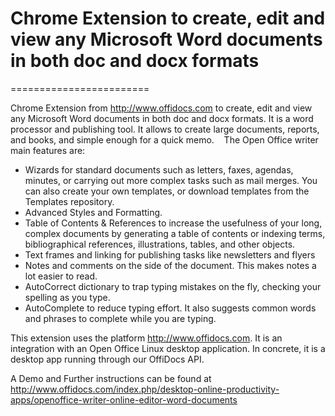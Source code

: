 # Chrome Extension to create, edit and view any Microsoft Word documents in both doc and docx formats
========================

Chrome Extension from http://www.offidocs.com to create, edit and view any Microsoft Word documents in both doc and docx formats. It is a word processor and publishing tool. It allows to create large documents, reports, and books, and simple enough for a quick memo. 
 
The Open Office writer main features are:

- Wizards for standard documents such as letters, faxes, agendas, minutes, or carrying out more complex tasks such as mail merges. You can also create your own templates, or download templates from the Templates repository.
- Advanced Styles and Formatting.
- Table of Contents & References to increase the usefulness of your long, complex documents by generating a table of contents or indexing terms, bibliographical references, illustrations, tables, and other objects.
- Text frames and linking for publishing tasks like newsletters and flyers
- Notes and comments on the side of the document. This makes notes a lot easier to read.
- AutoCorrect dictionary to trap typing mistakes on the fly, checking your spelling as you type.
- AutoComplete to reduce typing effort. It also suggests common words and phrases to complete while you are typing.

This extension uses the platform http://www.offidocs.com. It is an integration with an Open Office Linux desktop application. In concrete, it is a desktop app running through our OffiDocs API. 


A Demo and Further instructions can be found at  http://www.offidocs.com/index.php/desktop-online-productivity-apps/openoffice-writer-online-editor-word-documents
